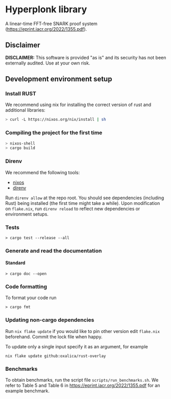# Hyperplonk library
A linear-time FFT-free SNARK proof system (https://eprint.iacr.org/2022/1355.pdf).

## Disclaimer

**DISCLAIMER:** This software is provided "as is" and its security has not been externally audited. Use at your own risk.

## Development environment setup

### Install RUST

We recommend using nix for installing the correct version of rust and
additional libraries:

```bash
> curl -L https://nixos.org/nix/install | sh
```

### Compiling the project for the first time

```bash
> nixos-shell
> cargo build
```

### Direnv

We recommend the following tools:

- [nixos](https://nixos.org/download.html)
- [direnv](https://direnv.net/docs/installation.html)

Run `direnv allow` at the repo root. You should see dependencies (including Rust) being installed (the first time might take a while). 
Upon modification on `flake.nix`, run `direnv reload` to reflect new dependencies or environment setups.

### Tests

```
> cargo test --release --all
```

### Generate and read the documentation

#### Standard

```
> cargo doc --open
```

### Code formatting

To format your code run

```
> cargo fmt
```

### Updating non-cargo dependencies

Run `nix flake update` if you would like to pin other version edit `flake.nix`
beforehand. Commit the lock file when happy.

To update only a single input specify it as an argument, for example

    nix flake update github:oxalica/rust-overlay

### Benchmarks

To obtain benchmarks, run the script file `scripts/run_benchmarks.sh`. 
We refer to Table 5 and Table 6 in https://eprint.iacr.org/2022/1355.pdf for an example benchmark.
